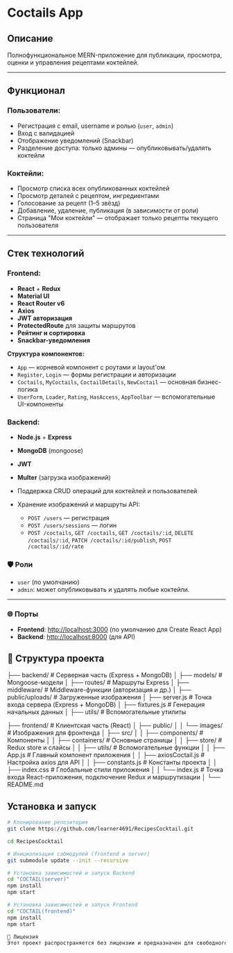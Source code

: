 ﻿# Coctails App

## Описание

Полнофункциональное MERN-приложение для публикации, просмотра, оценки и управления рецептами коктейлей.

---

## Функционал

### Пользователи:
- Регистрация с email, username и ролью (`user`, `admin`)
- Вход с валидацией
- Отображение уведомлений (Snackbar)
- Разделение доступа: только админы — опубликовывать/удалять коктейли

### Коктейли:
- Просмотр списка всех опубликованных коктейлей
- Просмотр деталей с рецептом, ингредиентами
- Голосование за рецепт (1–5 звёзд)
- Добавление, удаление, публикация (в зависимости от роли)
- Страница "Мои коктейли" — отображает только рецепты текущего пользователя

---

## Стек технологий

### Frontend:
- **React** + **Redux**
- **Material UI**
- **React Router v6**
- **Axios**
- **JWT авторизация**
- **ProtectedRoute** для защиты маршрутов
- **Рейтинг и сортировка**
- **Snackbar-уведомления**

**Структура компонентов:**
  - `App` — корневой компонент с роутами и layout'ом
  - `Register`, `Login` — формы регистрации и авторизации
  - `Coctails`, `MyCoctails`, `CoctailDetails`, `NewCoctail` — основная бизнес-логика
  - `UserForm`, `Loader`, `Rating`, `HasAccess`, `AppToolbar` — вспомогательные UI-компоненты

### Backend:
- **Node.js** + **Express**
- **MongoDB** (mongoose)
- **JWT**
- **Multer** (загрузка изображений)

- Поддержка CRUD операций для коктейлей и пользователей
- Хранение изображений и маршруты API:
  - `POST /users` — регистрация
  - `POST /users/sessions` — логин
  - `POST /coctails`, `GET /coctails`, `GET /coctails/:id`, `DELETE /coctails/:id`, `PATCH /coctails/:id/publish`, `POST /coctails/:id/rate`

### 🛡 Роли
- `user` (по умолчанию)
- `admin`: может опубликовывать и удалять любые коктейли.
---

### 🌐 Порты
- **Frontend**: [http://localhost:3000](http://localhost:3000) (по умолчанию для Create React App)
- **Backend**: [http://localhost:8000](http://localhost:8000) (для API)

## 📁 Структура проекта

├── backend/                  # Серверная часть (Express + MongoDB)
│   ├── models/               # Mongoose-модели
│   ├── routes/               # Маршруты Express
│   ├── middleware/           # Middleware-функции (авторизация и др.)
│   ├── public/uploads/       # Загруженные изображения
│   ├── server.js             # Точка входа сервера (Express + MongoDB)
│   ├── fixtures.js           # Генерация начальных данных
│   ├── utils/                # Вспомогательные утилиты

├── frontend/                 # Клиентская часть (React)
│   ├── public/
│   │   └── images/           # Изображения для фронтенда
│   ├── src/
│   │   ├── components/       # Компоненты 
│   │   ├── containers/       # Основные страницы
│   │   ├── store/            # Redux store и слайсы
│   │   ├── utils/            # Вспомогательные функции
│   │   ├── App.js            # Главный компонент приложения
│   │   ├── axiosCoctail.js   # Настройка axios для API
│   │   ├── constants.js      # Константы проекта
│   │   ├── index.css         # Глобальные стили приложения
│   │   └── index.js          # Точка входа React-приложения, подключение Redux и маршрутизации
│   └── README.md


## Установка и запуск

```bash
# Клонирование репозитория
git clone https://github.com/learner4691/RecipesCocktail.git

cd RecipesCocktail

# Инициализация сабмодулей (frontend и server)
git submodule update --init --recursive

# Установка зависимостей и запуск Backend
cd "COCTAIL(server)"
npm install
npm start

# Установка зависимостей и запуск Frontend
cd "COCTAIL(frontend)"
npm install
npm start

📄 Лицензия 
Этот проект распространяется без лицензии и предназначен для свободного использования в учебных целях.